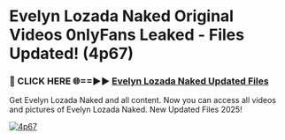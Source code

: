 # Evelyn Lozada Naked Original Videos 0nlyFans Leaked - Files Updated! (4p67)

<h3>🔴 CLICK HERE 🌐==►► <a href="https://tinyurl.com/yckcrads" rel="nofollow">Evelyn Lozada Naked Updated Files</a></h3>

Get Evelyn Lozada Naked and all content. Now you can access all videos and pictures of Evelyn Lozada Naked. New Updated Files 2025!

[![4p67](https://i.imgur.com/hpKpOFt.gif)](https://tinyurl.com/yckcrads)
